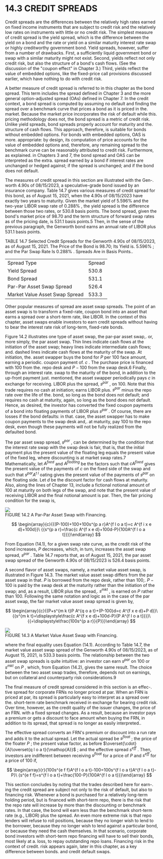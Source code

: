 # 14.3 CREDIT SPREADS  

Credit spreads are the differences between the relatively high rates earned on fixed income instruments that are subject to credit risk and the relatively low rates on instruments with little or no credit risk. The simplest measure of credit spread is the yield spread, which is the difference between the yield on a bond and the rate or yield on a similar maturity interest rate swap or highly creditworthy government bond. Yield spreads, however, suffer from a number of drawbacks. First, a sufficiently liquid government bond or swap with a similar maturity might not exist. Second, yields reflect not only credit risk, but also the structure of a bond's cash flows. (See the discussion of the "coupon effect" in Chapter 3.) Third, yields reflect the value of embedded options, like the fixed-price call provisions discussed earlier, which have nothing to do with credit risk.  

A better measure of credit spread is referred to in this chapter as the bond spread. This term includes the spread defined in Chapter 3 and the more general option-adjusted spread (OAs) defined in Chapter 7. In the credit context, a bond spread is computed by assuming no default and finding the spread over a benchmark curve that prices a bond as it is priced in the. market. Because the market price incorporates the risk of default while this. pricing methodology does not, the bond spread is a metric of credit risk. Unlike yield spreads, bond spreads properly account for maturity and the. structure of cash flows. This approach, therefore, is suitable for bonds without embedded options. For bonds with embedded options, OAS is more. appropriate: by design, its computation of price accounts for the value of embedded options and, therefore, any remaining spread to the benchmark curve can be reasonably attributed to credit risk. Furthermore, as explained. in Chapters 3 and 7, the bond spread and OAS can be interpreted as the extra. spread earned by a bond if interest rates are unchanged or hedged against; if the spread is unchanged; and if the bond does not default.  

The measures of credit spread in this section are illustrated with the Gen-. worth 4.90s of 08/15/2023, a speculative-grade bond issued by an insurance company. Table 14.7 gives various measures of credit spread for this bond, as of August 15, 2021, when the 4.90s of 08/15/2023 have exactly two years to maturity. Given the market yield of $5.596\%$ and the two-year LIBOR swap rate of $0.288\%$ , the yield spread is the difference between those two rates, or 530.8 basis points. The bond spread, given the bond's market price of 98.70 and the term structure of forward swap rates as of the pricing date, is 531.1 basis points.5 Then, in the sense of the previous paragraph, the Genworth bond earns an annual rate of LIBOR plus 531.1 basis points.  

TABLE 14.7 Selected Credit Spreads for the Genworth 4.90s of 08/15/2023, as of August 15, 2021. The Price of the Bond is 98.70; Its Yield is. $5.596\%$ ; and the Par Swap Rate Is $0.288\%$ . Spreads Are in Basis Points..   


<html><body><table><tr><td>Spread Type</td><td>Spread</td></tr><tr><td>Yield Spread</td><td>530.8</td></tr><tr><td>Bond Spread</td><td>531.1</td></tr><tr><td>Par-Par Asset Swap Spread</td><td>526.4</td></tr><tr><td>Market Value Asset Swap Spread</td><td>533.3</td></tr></table></body></html>  

Other popular measures of spread are asset swap spreads. The point of an asset swap is to transform a fixed-rate, coupon bond into an asset that earns a spread over a short-term rate, like LIBOR. In the context of this chapter, asset swaps enable investors to earn credit spreads without having to bear the interest rate risk of long-term, fixed-rate bonds.  

Figure 14.2 illustrates one type of asset swap, the par-par asset swap,. or, more simply, the par asset swap. Thin lines indicate cash flows at the initiation of the asset swap; heavy lines indicate intermediate cash flows; and. dashed lines indicate cash flows at the maturity of the swap. At initiation, the. asset swapper buys the bond for $P$ per 100 face amount, earning a periodic. coupon payment of. $c$ . The purchase price is financed with 100 from the. repo desk and $P-100$ from the swap desk.6 Finally, through an interest rate. swap to the maturity of the bond, in addition to the up-front payment just. mentioned, the asset swapper periodically pays $c$ in exchange for receiving. LIBOR plus the spread, $s^{p a r}$ , on 100. Note that this trade requires no cash at initiation; earns LIBOR plus. $s^{p a r}$ minus the repo rate over the life of the. bond, so long as the bond does not default; and requires no cash at maturity, again, so long as the bond does not default. Hence, as desired, the investor has converted the fixed coupon payments of a bond into floating payments of LIBOR plus $s^{p a r}$ . Of course, there are losses if the bond defaults: in that. case, the asset swapper has to make coupon payments to the swap desk and,. at maturity, pay 100 to the repo desk, even though these payments will not be fully realized from the defaulted bond.  

The par asset swap spread, $s^{p a r}$ , can be determined by the condition that the interest rate swap with the swap desk is fair, that is, that the initial payment plus the present value of the floating leg equals the present value of the fixed leg, where discounting is at market swap rates.7 Mathematically, let $A^{\mathit{f x e d}}$ and $A^{f l o a t i n g}$ be the factors such that $c A^{\mathit{f i x e d}}$ gives the present value of the payments of $c$ on the fixed side of the swap and such that $s^{p a r}A^{\textit{t l}}$ oating gives the present value of the payments of $s^{p a r}$ on the floating side. Let $d$ be the discount factor for cash flows at maturity. Also, along the lines of Chapter 13, include a fictional notional amount of 100 at maturity on both legs of the swap, and note that the present value of receiving LIBOR and the final notional amount is par. Then, the fair pricing condition for the swap is,  

![](6fd9612f462c035a511866e01eb0ef41e2a11f778378e29aa8df804b8dd1fb4a.jpg)  
FIGURE 14.2 A Par-Par Asset Swap with Financing.  

$$
\begin{array}{c}{{(P-100)+100+100s^{p a r}A^{f l o a t}=c A^{f i x e d}+100d}}\ {{s^{p a r}=\frac{c A^{f x e d}+100d-P}{100A^{f l o a t}}}}\end{array}
$$  

From Equation (14.1), for a given swap rate curve, as the credit risk of the bond increases, $P$ decreases, which, in turn, increases the asset swap spread, $s^{p a r}$ . Table 14.7 reports that, as of August 15, 2021, the par asset swap spread of the Genworth 4.90s of $08/15/2023$ is 526.4 basis points.  

A second flavor of asset swaps, namely, a market value asset swap, is illustrated in Figure 14.3. The market value asset swap differs from the par asset swap in that. $P$ is borrowed from the repo desk, rather than 100;. $P-100$ is paid by the swap desk at the maturity rather than the initiation of the swap; and, as a result, LIBOR plus the spread,. $s^{m k t}$ , is earned on $P$ rather than 100. Following the same notation and logic as in the case of the par asset swap, the fair market value asset swap spread is given by,  

$$
\begin{array}{c}{{P+s^{m k t}P A^{q o a t}+(P-100)d=c A^{f x e d}+P d}}\ {{s^{m k t}=\displaystyle\frac{c A^{f x e d}+100d-P}{P A^{f l o a t}}}}\ {{=\displaystyle\frac{100s^{p a r}}{P}}}\end{array}
$$  

![](08a16533c6bf15a5e94377d219bc655ca2703274a1bbb0c9bc7300e373f22adc.jpg)  
FIGURE 14.3 A Market Value Asset Swap with Financing.  

where the final equality uses Equation (14.1). According to Table 14.7, the market value asset swap spread of the Genworth 4.90s of 08/15/2023, as of August 15, 2021, is 533.3 basis points. The relationship between the two asset swap spreads is quite intuitive: an investor can earn $s^{p a r}$ on 100 or $s^{m k t}$ on $P$ , which, from Equation (14.2), gives the same result. The choice between the two asset swap trades, therefore, depends not on earnings, but on collateral and counterparty risk considerations.9  

The final measure of credit spread considered in this section is an effec-. tive spread for corporate FRNs no longer priced at par. When an FRN is priced at par, its spread is particularly easy to interpret as a spread over the. short-term rate benchmark received in exchange for bearing credit risk. Over time, however, as the credit quality of the issuer changes, the price of an FRN. with a fixed spread changes. As a result, because an investor pays a premium or gets a discount to face amount when buying the FRN, in addition to its spread, that spread is no longer as easily interpreted..  

The effective spread converts an FRN's premium or discount into a run rate and adds it to the actual spread. Let the actual spread be $s^{\mathit{f l o a t}}$ ; the price of the floater $P$ ; the present value factor, as before $\overset{\cdot}{A}\overset{q l o a t}{\mathop{A}}$ ; and the effective spread $s^{e f f}$ . Then, investors are indifferent between receiving $s^{\mathit{f l o a t}}$ for a price of $P$ and $s^{e f f}$ for a price of 100 if,  

$$
\begin{array}{r}{100s^{e f f}A^{f l o a t}-100=100s^{f l o a t}A^{f l o a t}-P}\ {s^{e f f}=s^{f l o a t}+\frac{100-P}{100A^{f l o a t}}}\end{array}
$$  

This section concludes by noting that the trades described here for earn-. ing the credit spread are subject not only to the risk of default, but also to financing risk. Whenever a bond is purchased for a relatively long-term holding period, but is financed with short-term repo, there is the risk that the repo rate will increase by more than the discounting or benchmark rates. In that case, the bond will earn less than the benchmark short-term rate (e.g., LIBOR) plus the spread. An even more extreme risk is that repo lenders will refuse to roll positions, because they no longer wish to lend to the borrower, because they no longer wish to lend against a particular bond, or because they need the cash themselves. In that scenario, corporate bond investors with short-term repo financing will have to sell their bonds, most likely at a. loss, to repay outstanding repo loans. Financing risk in the context of credit. risk appears again, later in this chapter, as a key difference between bonds. and credit default swaps.  
